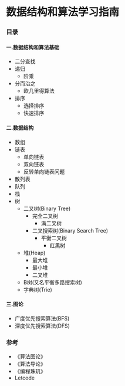 # 数据结构和算法学习指南

### 目录

#### 一.数据结构和算法基础
+ 二分查找
+ 递归
  + 阶乘
+ 分而治之
  + 欧几里得算法
+ 排序
  + 选择排序
  + 快速排序
#### 二.数据结构
+ 数组
+ 链表
  + 单向链表
  + 双向链表
  + 反转单向链表问题
+ 散列表
+ 队列
+ 栈
+ 树
  + 二叉树(Binary Tree)
    + 完全二叉树
      + 满二叉树
    + 二叉搜索树(Binary Search Tree)
      + 平衡二叉树
        + 红黑树
  + 堆(Heap)
    + 最大堆
    + 最小堆
    + 二叉堆
  + B树(又名平衡多路搜索树)
  + 字典树(Trie)
#### 三.图论
+ 广度优先搜索算法(BFS)
+ 深度优先搜索算法(DFS)

### 参考
+ 《算法图论》
+ 《算法导论》
+ 《编程珠玑》
+ Letcode